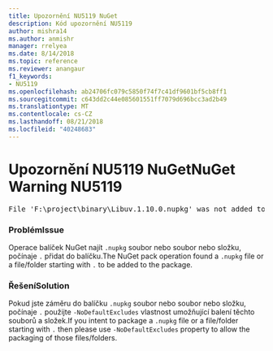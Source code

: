```yaml
---
title: Upozornění NU5119 NuGet
description: Kód upozornění NU5119
author: mishra14
ms.author: anmishr
manager: rrelyea
ms.date: 8/14/2018
ms.topic: reference
ms.reviewer: anangaur
f1_keywords:
- NU5119
ms.openlocfilehash: ab24706fc079c5850f74f7c41df9601bf5cb8ff1
ms.sourcegitcommit: c643dd2c44e085601551ff7079d696bcc3ad2b49
ms.translationtype: MT
ms.contentlocale: cs-CZ
ms.lasthandoff: 08/21/2018
ms.locfileid: "40248683"
---
```

# <a name="nuget-warning-nu5119"></a><span data-ttu-id="d53a2-103">Upozornění NU5119 NuGet</span><span class="sxs-lookup"><span data-stu-id="d53a2-103">NuGet Warning NU5119</span></span>
<pre>File 'F:\project\binary\Libuv.1.10.0.nupkg' was not added to the package. Files and folders starting with '.' or ending with '.nupkg' are excluded by default. To include this file, use -NoDefaultExcludes from the commandline</pre>

### <a name="issue"></a><span data-ttu-id="d53a2-104">Problém</span><span class="sxs-lookup"><span data-stu-id="d53a2-104">Issue</span></span>

<span data-ttu-id="d53a2-105">Operace balíček NuGet najít `.nupkg` soubor nebo soubor nebo složku, počínaje `.` přidat do balíčku.</span><span class="sxs-lookup"><span data-stu-id="d53a2-105">The NuGet pack operation found a `.nupkg` file or a file/folder starting with `.` to be added to the package.</span></span>


### <a name="solution"></a><span data-ttu-id="d53a2-106">Řešení</span><span class="sxs-lookup"><span data-stu-id="d53a2-106">Solution</span></span>

<span data-ttu-id="d53a2-107">Pokud jste záměru do balíčku `.nupkg` soubor nebo soubor nebo složku, počínaje `.` použijte `-NoDefaultExcludes` vlastnost umožňující balení těchto souborů a složek.</span><span class="sxs-lookup"><span data-stu-id="d53a2-107">If you intent to package a `.nupkg` file or a file/folder starting with `.` then please use `-NoDefaultExcludes` property to allow the packaging of those files/folders.</span></span>


